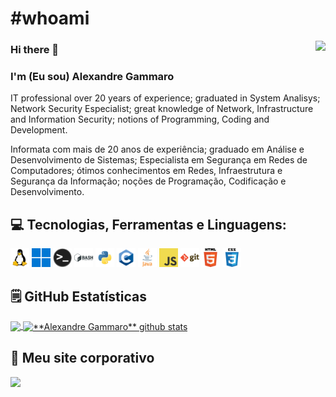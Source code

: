 # **#whoami**

<img align="right" src="http://agsolucoes.info/imgs/who_am_i.png">

### Hi there 👋
### I'm (Eu sou) Alexandre Gammaro

IT professional over 20 years of experience; graduated in System Analisys; Network Security Especialist; great knowledge of Network, Infrastructure and Information Security; notions of Programming, Coding and Development.

Informata com mais de 20 anos de experiência; graduado em Análise e Desenvolvimento de Sistemas; Especialista em Segurança em Redes de Computadores; ótimos conhecimentos em Redes, Infraestrutura e Segurança da Informação; noções de Programação, Codificação e Desenvolvimento.

## 💻 **Tecnologias, Ferramentas e Linguagens:**  

<code><img height="30" src="https://raw.githubusercontent.com/github/explore/80688e429a7d4ef2fca1e82350fe8e3517d3494d/topics/linux/linux.png"></code>
<code><img height="30" src="https://raw.githubusercontent.com/github/explore/80688e429a7d4ef2fca1e82350fe8e3517d3494d/topics/windows/windows.png"></code>
<code><img height="30" src="https://raw.githubusercontent.com/github/explore/80688e429a7d4ef2fca1e82350fe8e3517d3494d/topics/terminal/terminal.png"></code>
<code><img height="30" src="https://raw.githubusercontent.com/github/explore/80688e429a7d4ef2fca1e82350fe8e3517d3494d/topics/bash/bash.png"></code>
<code><img height="30" src="https://raw.githubusercontent.com/github/explore/80688e429a7d4ef2fca1e82350fe8e3517d3494d/topics/python/python.png"></code>
<code><img height="30" src="https://raw.githubusercontent.com/github/explore/80688e429a7d4ef2fca1e82350fe8e3517d3494d/topics/c/c.png"></code>
<code><img height="30" src="https://raw.githubusercontent.com/github/explore/80688e429a7d4ef2fca1e82350fe8e3517d3494d/topics/java/java.png"></code>
<code><img height="30" src="https://raw.githubusercontent.com/github/explore/80688e429a7d4ef2fca1e82350fe8e3517d3494d/topics/javascript/javascript.png"></code>
<code><img height="30" src="https://raw.githubusercontent.com/github/explore/80688e429a7d4ef2fca1e82350fe8e3517d3494d/topics/git/git.png"></code>
<code><img height="30" src="https://raw.githubusercontent.com/github/explore/80688e429a7d4ef2fca1e82350fe8e3517d3494d/topics/html/html.png"></code>
<code><img height="30" src="https://raw.githubusercontent.com/github/explore/80688e429a7d4ef2fca1e82350fe8e3517d3494d/topics/css/css.png"></code>

## 🗒️ **GitHub Estatísticas**

<a href="https://github.com/alexgammaro">
  <img align="center" src="https://github-readme-stats.vercel.app/api/top-langs/?username=alexgammaro&theme=dracula&hide_langs_below=1" />
</a>

<a href="https://github.com/alexgammaro">
 <img align="center" src="https://github-readme-stats.vercel.app/api?username=alexgammaro&show_icons=true&theme=dracula&line_height=27" alt="**Alexandre Gammaro** github stats"/>
</a>

## 🏢 **Meu site corporativo**

<a href="http://agsolucoes.info" target="_blank"><img src="http://agsolucoes.info/imgs/aglogo.jpg"></a>

<!--
**alexgammaro/alexgammaro** is a ✨ _special_ ✨ repository because its `README.md` (this file) appears on your GitHub profile.

Here are some ideas to get you started:

- 🔭 I’m currently working on ...
- 🌱 I’m currently learning ...
- 👯 I’m looking to collaborate on ...
- 🤔 I’m looking for help with ...
- 💬 Ask me about ...
- 📫 How to reach me: ...
- 😄 Pronouns: ...
- ⚡ Fun fact: ...
-->

